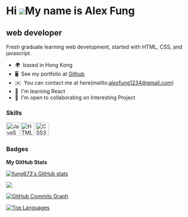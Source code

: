 Hi ![](https://user-images.githubusercontent.com/18350557/176309783-0785949b-9127-417c-8b55-ab5a4333674e.gif)My name is Alex Fung
=================================================================================================================================

web developer
-------------

Fresh graduate learning web development, started with HTML, CSS, and javascript.

* 🌍  based in Hong Kong
* 🖥️  See my portfolio at [Github](https://fung673.github.io/myPortfolio/)
* ✉️  You can contact me at here(mailto:alexfung1234@gmail.com)
* 🧠  I'm learning React
* 🤝  I'm open to collaborating on Interesting Project

### Skills


<p align="left">
<a href="https://developer.mozilla.org/en-US/docs/Web/JavaScript" target="_blank" rel="noreferrer"><img src="https://raw.githubusercontent.com/danielcranney/readme-generator/main/public/icons/skills/javascript-colored.svg" width="36" height="36" alt="JavaScript" /></a>
<a href="https://developer.mozilla.org/en-US/docs/Glossary/HTML5" target="_blank" rel="noreferrer"><img src="https://raw.githubusercontent.com/danielcranney/readme-generator/main/public/icons/skills/html5-colored.svg" width="36" height="36" alt="HTML5" /></a>
<a href="https://www.w3.org/TR/CSS/#css" target="_blank" rel="noreferrer"><img src="https://raw.githubusercontent.com/danielcranney/readme-generator/main/public/icons/skills/css3-colored.svg" width="36" height="36" alt="CSS3" /></a>
</p>




### Badges

<b>My GitHub Stats</b>

<a href="http://www.github.com/fung673"><img src="https://github-readme-stats.vercel.app/api?username=fung673&show_icons=true&hide=&count_private=true&title_color=0891b2&text_color=ffffff&icon_color=0891b2&bg_color=1c1917&hide_border=true&show_icons=true" alt="fung673's GitHub stats" /></a>

<a href="http://www.github.com/fung673"><img src="https://github-readme-streak-stats.herokuapp.com/?user=fung673&stroke=ffffff&background=1c1917&ring=0891b2&fire=0891b2&currStreakNum=ffffff&currStreakLabel=0891b2&sideNums=ffffff&sideLabels=ffffff&dates=ffffff&hide_border=true" /></a>

<a href="http://www.github.com/fung673"><img src="https://activity-graph.herokuapp.com/graph?username=fung673&bg_color=1c1917&color=ffffff&line=0891b2&point=ffffff&area_color=1c1917&area=true&hide_border=true&custom_title=GitHub%20Commits%20Graph" alt="GitHub Commits Graph" /></a>

<a href="https://github.com/fung673" align="left"><img src="https://github-readme-stats.vercel.app/api/top-langs/?username=fung673&langs_count=10&title_color=0891b2&text_color=ffffff&icon_color=0891b2&bg_color=1c1917&hide_border=true&locale=en&custom_title=Top%20%Languages" alt="Top Languages" /></a>
